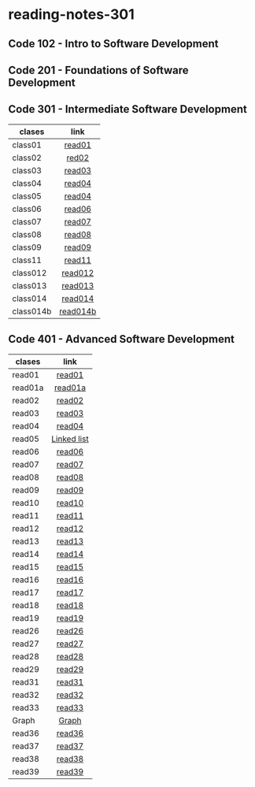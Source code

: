 # reading-notes-301

## Code 102 - Intro to Software Development


## Code 201 - Foundations of Software Development


## Code 301 - Intermediate Software Development

| clases|  link | 
|----------|:-------------:|
| class01  |    [read01](https://osamamomani1.github.io/reading-notes-301/class1) |
| class02 | [red02](https://osamamomani1.github.io/reading-notes-301/class2) |
| class03 |  [read03](https://osamamomani1.github.io/reading-notes-301/class3) | 
| class04 |  [read04](https://osamamomani1.github.io/reading-notes-301/class4) | 
| class05 |  [read04](https://osamamomani1.github.io/reading-notes-301/class5) | 
| class06 |  [read06](https://osamamomani1.github.io/reading-notes-301/class6) | 
| class07 |  [read07](https://osamamomani1.github.io/reading-notes-301/class7) | 
| class08 |  [read08](https://osamamomani1.github.io/reading-notes-301/class8) | 
| class09 |  [read09](https://osamamomani1.github.io/reading-notes-301/class9) | 
| class11 |  [read11](https://osamamomani1.github.io/reading-notes-301/class11) | 
| class012 |  [read012](https://osamamomani1.github.io/reading-notes-301/class12) | 
| class013 |  [read013](https://osamamomani1.github.io/reading-notes-301/class13) | 
| class014 |  [read014](https://osamamomani1.github.io/reading-notes-301/class14) | 
| class014b |  [read014b](https://osamamomani1.github.io/reading-notes-301/class14b) | 


## Code 401 - Advanced Software Development

| clases|  link | 
|----------|:-------------:|
| read01  |    [read01](https://osamamomani1.github.io/reading-notes-301/read01) |
| read01a  |    [read01a](https://osamamomani1.github.io/reading-notes-301/read01a) |
| read02  |    [read02](https://osamamomani1.github.io/reading-notes-301/read02) |
| read03  |    [read03](https://osamamomani1.github.io/reading-notes-301/read03) |
| read04  |    [read04](https://osamamomani1.github.io/reading-notes-301/read04) |
| read05  |    [Linked list](https://osamamomani1.github.io/reading-notes-301/read05) |
| read06  |    [read06](https://osamamomani1.github.io/reading-notes-301/read06) |
| read07  |    [read07](https://osamamomani1.github.io/reading-notes-301/read07) |
| read08  |    [read08](https://osamamomani1.github.io/reading-notes-301/read08) |
| read09  |    [read09](https://osamamomani1.github.io/reading-notes-301/read09) |
| read10  |    [read10](https://osamamomani1.github.io/reading-notes-301/read10) |
| read11  |    [read11](https://osamamomani1.github.io/reading-notes-301/read11) |
| read12  |    [read12](https://osamamomani1.github.io/reading-notes-301/read12) |
| read13  |    [read13](https://osamamomani1.github.io/reading-notes-301/read13) |
| read14  |    [read14](https://osamamomani1.github.io/reading-notes-301/read14) |
| read15  |    [read15](https://osamamomani1.github.io/reading-notes-301/read15) |
| read16  |    [read16](https://osamamomani1.github.io/reading-notes-301/read16) |
| read17  |    [read17](https://osamamomani1.github.io/reading-notes-301/read17) |
| read18  |    [read18](https://osamamomani1.github.io/reading-notes-301/read18) |
| read19  |    [read19](https://osamamomani1.github.io/reading-notes-301/read19) |
| read26  |    [read26](https://osamamomani1.github.io/reading-notes-301/read26) |
| read27  |    [read27](https://osamamomani1.github.io/reading-notes-301/read27) |
| read28  |    [read28](https://osamamomani1.github.io/reading-notes-301/read28) |
| read29  |    [read29](https://osamamomani1.github.io/reading-notes-301/read29) |
| read31  |    [read31](https://osamamomani1.github.io/reading-notes-301/read31) |
| read32  |    [read32](https://osamamomani1.github.io/reading-notes-301/read32) |
| read33  |    [read33](https://osamamomani1.github.io/reading-notes-301/read33) |
| Graph   |    [Graph ](https://osamamomani1.github.io/reading-notes-301/Graph ) |
| read36  |    [read36](https://osamamomani1.github.io/reading-notes-301/read36) |
| read37  |    [read37](https://osamamomani1.github.io/reading-notes-301/read37) |
| read38  |    [read38](https://osamamomani1.github.io/reading-notes-301/read38) |
| read39  |    [read39](https://osamamomani1.github.io/reading-notes-301/read39) |


